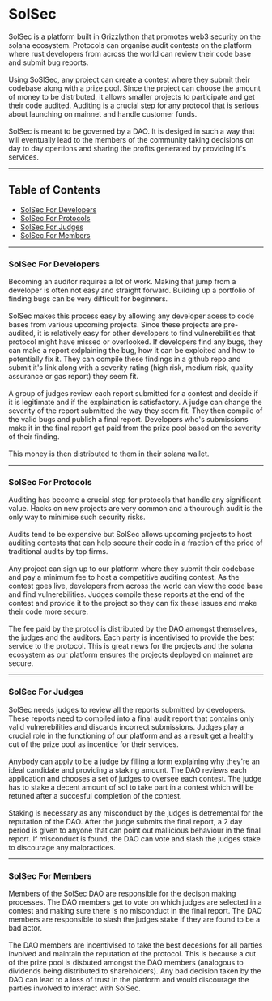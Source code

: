 # SolSec
SolSec is a platform built in Grizzlython that promotes web3 security on the solana ecosystem. Protocols can organise audit contests on the platform where rust developers from across the world can review their code base and submit bug reports.
<br><br>
Using SoSlSec, any project can create a contest where they submit their codebase along with a prize pool. Since the project can choose the amount of money to be distrbuted, it allows smaller projects to participate and get their code audited. Auditing is a crucial step for any protocol that is serious about launching on mainnet and handle customer funds.
<br><br>
SolSec is meant to be governed by a DAO. It is desiged in such a way that will eventually lead to the members of the community taking decisions on day to day opertions and sharing the profits generated by providing it's services.
***
## Table of Contents
- [SolSec For Developers](#solsec-for-developers)
- [SolSec For Protocols](#solsec-for-protocols)
- [SolSec For Judges](#solsec-for-judges)
- [SolSec For Members](#solsec-for-members)
***
### SolSec For Developers
Becoming an auditor requires a lot of work. Making that jump from a developer is often not easy and straight forward. Building up a portfolio of finding bugs can be very difficult for beginners.
<br><br>
SolSec makes this process easy by allowing any developer acess to code bases from various upcoming projects. Since these projects are pre-audited, it is relatively easy for other developers to find vulnerebilities that protocol might have missed or overlooked. If developers find any bugs, they can make a report exlplaining the bug, how it can be exploited and how to potentially fix it. They can compile these findings in a github repo and submit it's link along with a severity rating (high risk, medium risk, quality assurance or gas report) they seem fit.
<br><br>
A group of judges review each report submitted for a contest and decide if it is legitimate and if the explaination is satisfactory. A judge can change the severity of the report submitted the way they seem fit. They then compile of the valid bugs and publish a final report. Developers who's submissions make it in the final report get paid from the prize pool based on the severity of their finding. 
<br><br>
This money is then distributed to them in their solana wallet. 
***
### SolSec For Protocols
Auditing has become a crucial step for protocols that handle any significant value. Hacks on new projects are very common and a thourough audit is the only way to minimise such security risks. 
<br><br>
Audits tend to be expensive but SolSec allows upcoming projects to host auditing contests that can help secure their code in a fraction of the price of traditional audits by top firms.
<br><br>
Any project can sign up to our platform where they submit their codebase and pay a minimum fee to host a competitive auditing contest. As the contest goes live, developers from across the world can view the code base and find vulnerebilities. Judges compile these reports at the end of the contest and provide it to the project so they can fix these issues and make their code more secure.
<br><br>
The fee paid by the protcol is distributed by the DAO amongst themselves, the judges and the auditors. Each party is incentivised to provide the best service to the protocol. This is great news for the projects and the solana ecosystem as our platform ensures the projects deployed on mainnet are secure.
***
### SolSec For Judges
SolSec needs judges to review all the reports submitted by developers. These reports need to compiled into a final audit report that contains only valid vulnerebilities and discards incorrect submissions. Judges play a crucial role in the functioning of our platform and as a result get a healthy cut of the prize pool as incentice for their services.
<br><br>
Anybody can apply to be a judge by filling a form explaining why they're an ideal candidate and providing a staking amount. The DAO reviews each application and chooses a set of judges to oversee each contest. The judge has to stake a decent amount of sol to take part in a contest which will be retuned after a succesful completion of the contest.
<br><br>
Staking is necessary as any misconduct by the judges is detremental for the reputation of the DAO. After the judge submits the final report, a 2 day period is given to anyone that can point out mallicious behaviour in the final report. If misconduct is found, the DAO can vote and slash the judges stake to discourage any malpractices.
***
### SolSec For Members
Members of the SolSec DAO are responsible for the decison making processes. The DAO members get to vote on which judges are selected in a contest and making sure there is no misconduct in the final report. The DAO members are responsible to slash the judges stake if they are found to be a bad actor. 
<br><br> 
The DAO members are incentivised to take the best decesions for all parties involved and maintain the reputation of the protocol. This is because a cut of the prize pool is disbuted amongst the DAO members (analogous to dividends being distributed to shareholders). Any bad decision taken by the DAO can lead to a loss of trust in the platform and would discourage the parties involved to interact with SolSec.
